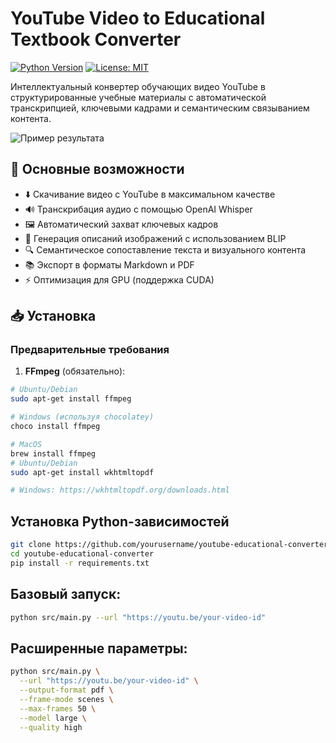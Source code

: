 # YouTube Video to Educational Textbook Converter

[![Python Version](https://img.shields.io/badge/python-3.8%2B-blue)](https://www.python.org/)
[![License: MIT](https://img.shields.io/badge/License-MIT-yellow.svg)](https://opensource.org/licenses/MIT)

Интеллектуальный конвертер обучающих видео YouTube в структурированные учебные материалы с автоматической транскрипцией, ключевыми кадрами и семантическим связыванием контента.

![Пример результата](docs/sample_output.png) <!-- Можно добавить реальный скриншот -->

## 📌 Основные возможности

- ⬇️ Скачивание видео с YouTube в максимальном качестве
- 🔊 Транскрибация аудио с помощью OpenAI Whisper
- 🖼️ Автоматический захват ключевых кадров
- 🤖 Генерация описаний изображений с использованием BLIP
- 🔍 Семантическое сопоставление текста и визуального контента
- 📚 Экспорт в форматы Markdown и PDF
- ⚡ Оптимизация для GPU (поддержка CUDA)

## 📥 Установка

### Предварительные требования

1. **FFmpeg** (обязательно):
```bash
# Ubuntu/Debian
sudo apt-get install ffmpeg

# Windows (используя chocolatey)
choco install ffmpeg

# MacOS
brew install ffmpeg
# Ubuntu/Debian
sudo apt-get install wkhtmltopdf

# Windows: https://wkhtmltopdf.org/downloads.html
```
## Установка Python-зависимостей
```bash
git clone https://github.com/yourusername/youtube-educational-converter.git
cd youtube-educational-converter
pip install -r requirements.txt
```
## Базовый запуск:
```bash
python src/main.py --url "https://youtu.be/your-video-id"
```
## Расширенные параметры:
```bash
python src/main.py \
  --url "https://youtu.be/your-video-id" \
  --output-format pdf \
  --frame-mode scenes \
  --max-frames 50 \
  --model large \
  --quality high
  ```